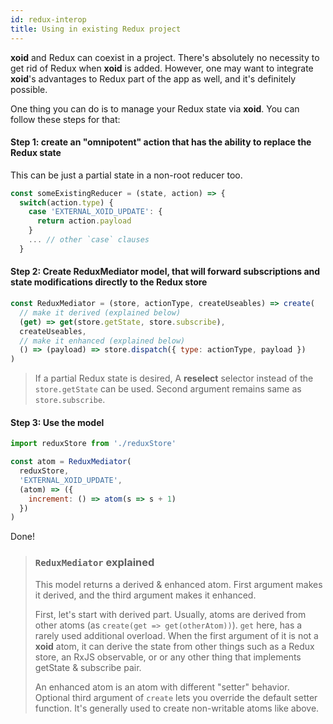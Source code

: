 ```yaml
---
id: redux-interop
title: Using in existing Redux project
---
```


**xoid** and Redux can coexist in a project. There's absolutely no necessity to get rid of Redux when **xoid** is added. However, one may want to integrate **xoid**'s advantages to Redux part of the app as well, and it's definitely possible. 

One thing you can do is to manage your Redux state via **xoid**. You can follow these steps for that:

#### Step 1: create an "omnipotent" action that has the ability to replace the Redux state

This can be just a partial state in a non-root reducer too.

```js
const someExistingReducer = (state, action) => {
  switch(action.type) {
    case 'EXTERNAL_XOID_UPDATE': {
      return action.payload
    }
    ... // other `case` clauses
  }
```

#### Step 2: Create ReduxMediator model, that will forward subscriptions and state modifications directly to the Redux store

```js
const ReduxMediator = (store, actionType, createUseables) => create(
  // make it derived (explained below)
  (get) => get(store.getState, store.subscribe), 
  createUseables,
  // make it enhanced (explained below)
  () => (payload) => store.dispatch({ type: actionType, payload })
)
```

> If a partial Redux state is desired, A **reselect** selector instead of the `store.getState` can be used. Second argument remains same as `store.subscribe`.

#### Step 3: Use the model

```js
import reduxStore from './reduxStore'

const atom = ReduxMediator(
  reduxStore, 
  'EXTERNAL_XOID_UPDATE',
  (atom) => ({
    increment: () => atom(s => s + 1)
  })
)
```

Done!

> ### `ReduxMediator` explained
>
> This model returns a derived & enhanced atom. First argument makes it derived, and the third argument makes it enhanced.
>
> First, let's start with derived part. Usually, atoms are derived from other atoms (as `create(get => get(otherAtom))`). `get` here, has a rarely used additional overload. When the first argument of it is not a **xoid** atom, it can derive the state from other things such as a Redux store, an RxJS observable, or or any other thing that implements getState & subscribe pair.
>
> An enhanced atom is an atom with different "setter" behavior. Optional third argument of `create` lets you override the default setter function. It's generally used to create non-writable atoms like above.
